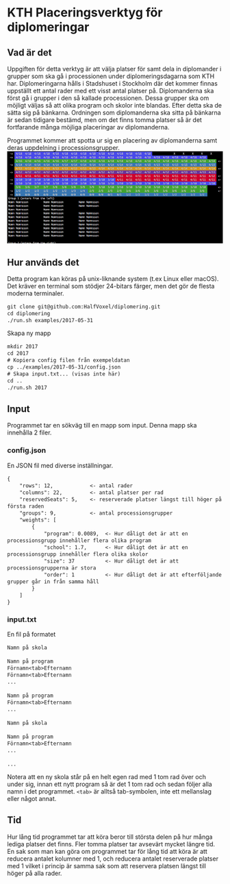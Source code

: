 KTH Placeringsverktyg för diplomeringar
=======================================

Vad är det
----------
Uppgiften för detta verktyg är att välja platser för samt dela in diplomander i grupper som ska gå i processionen under diplomeringsdagarna som KTH har. Diplomeringarna hålls i Stadshuset i Stockholm där det kommer finnas uppställt ett antal rader med ett visst antal platser på.
Diplomanderna ska först gå i grupper i den så kallade processionen. Dessa grupper ska om möjligt väljas så att olika program och skolor inte blandas. Efter detta ska de sätta sig på bänkarna. Ordningen som diplomanderna ska sitta på bänkarna är sedan tidigare bestämd, men om det finns tomma platser så är det fortfarande många möjliga placeringar av diplomanderna.

Programmet kommer att spotta ur sig en placering av diplomanderna samt deras uppdelning i processionsgrupper.
![Exempeloutput](example_output.png)

Hur används det
---------------
Detta program kan köras på unix-liknande system (t.ex Linux eller macOS).
Det kräver en terminal som stödjer 24-bitars färger, men det gör de flesta moderna terminaler.

~~~
git clone git@github.com:HalfVoxel/diplomering.git
cd diplomering
./run.sh examples/2017-05-31
~~~

Skapa ny mapp
~~~
mkdir 2017
cd 2017
# Kopiera config filen från exempeldatan
cp ../examples/2017-05-31/config.json
# Skapa input.txt... (visas inte här)
cd ..
./run.sh 2017
~~~

Input
-----
Programmet tar en sökväg till en mapp som input. Denna mapp ska innehålla 2 filer.

### config.json
En JSON fil med diverse inställningar.
~~~
{
	"rows": 12,            <- antal rader
	"columns": 22,         <- antal platser per rad
	"reservedSeats": 5,    <- reserverade platser längst till höger på första raden 
	"groups": 9,           <- antal processionsgrupper
	"weights": [
		{
			"program": 0.0089,  <- Hur dåligt det är att en processionsgrupp innehåller flera olika program
			"school": 1.7,      <- Hur dåligt det är att en processionsgrupp innehåller flera olika skolor
			"size": 37          <- Hur dåligt det är att processionsgrupperna är stora
			"order": 1          <- Hur dåligt det är att efterföljande grupper går in från samma håll
		}
	]
}
~~~

### input.txt
En fil på formatet
~~~
Namn på skola

Namn på program
Förnamn<tab>Efternamn
Förnamn<tab>Efternamn
...

Namn på program
Förnamn<tab>Efternamn
...

Namn på skola

Namn på program
Förnamn<tab>Efternamn
...

...
~~~

Notera att en ny skola står på en helt egen rad med 1 tom rad över och under sig, innan ett nytt program så är det 1 tom rad och sedan följer alla namn i det programmet.
`<tab>` är alltså tab-symbolen, inte ett mellanslag eller något annat.

Tid
---
Hur lång tid programmet tar att köra beror till största delen på hur många lediga platser det finns. Fler tomma platser tar avsevärt mycket längre tid.
En sak som man kan göra om programmet tar för lång tid att köra är att reducera antalet kolumner med 1, och reducera antalet reserverade platser med 1 vilket i princip är samma sak som att reservera platsen längst till höger på alla rader.